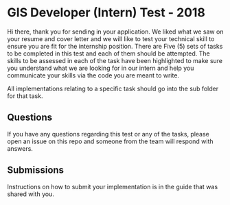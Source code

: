 # GIS Developer (Intern) Test - 2018

Hi there, thank you for sending in your application. We liked what we saw on your resume and cover letter and we will like to test your technical skill to ensure you are fit for the internship position. There are Five (5) sets of tasks to be completed in this test and each of them should be attempted. The skills to be assessed in each of the task have been highlighted to make sure you understand what we are looking for in our intern and help you communicate your skills via the code you are meant to write.

All implementations relating to a specific task should go into the sub folder for that task.

## Questions

If you have any questions regarding this test or any of the tasks, please open an issue on this repo and someone from the team will respond with answers.

## Submissions

Instructions on how to submit your implementation is in the guide that was shared with you.
